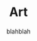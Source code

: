 ---
widget: portfolio
# This file represents a page section.
headless: true
# Order that this section appears on the page.
weight: 30
title: Art
subtitle: blahblah
filters:
default_button_index: 0
  # Filter toolbar (optional).
  # Add or remove as many filters (`filter_button` instances) as you like.
  # To show all items, set `tag` to "*".
  # To filter by a specific tag, set `tag` to an existing tag name.
  # To remove the toolbar, delete the entire `filter_button` block.
buttons:
  - name: All
    tag: '*'
  - name: Watercolour
    tag: watercolour
  - name: Doodle
    tag: doodle
design:
  columns: '1'
  view: masonry
  flip_alt_rows: true
  background: {}
  spacing: {padding: [0, 0, 0, 0]}
---